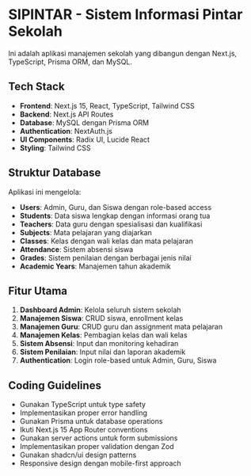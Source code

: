 <!-- Use this file to provide workspace-specific custom instructions to Copilot. For more details, visit https://code.visualstudio.com/docs/copilot/copilot-customization#_use-a-githubcopilotinstructionsmd-file -->

# SIPINTAR - Sistem Informasi Pintar Sekolah

Ini adalah aplikasi manajemen sekolah yang dibangun dengan Next.js, TypeScript, Prisma ORM, dan MySQL.

## Tech Stack
- **Frontend**: Next.js 15, React, TypeScript, Tailwind CSS
- **Backend**: Next.js API Routes
- **Database**: MySQL dengan Prisma ORM
- **Authentication**: NextAuth.js
- **UI Components**: Radix UI, Lucide React
- **Styling**: Tailwind CSS

## Struktur Database
Aplikasi ini mengelola:
- **Users**: Admin, Guru, dan Siswa dengan role-based access
- **Students**: Data siswa lengkap dengan informasi orang tua
- **Teachers**: Data guru dengan spesialisasi dan kualifikasi
- **Subjects**: Mata pelajaran yang diajarkan
- **Classes**: Kelas dengan wali kelas dan mata pelajaran
- **Attendance**: Sistem absensi siswa
- **Grades**: Sistem penilaian dengan berbagai jenis nilai
- **Academic Years**: Manajemen tahun akademik

## Fitur Utama
1. **Dashboard Admin**: Kelola seluruh sistem sekolah
2. **Manajemen Siswa**: CRUD siswa, enrollment kelas
3. **Manajemen Guru**: CRUD guru dan assignment mata pelajaran
4. **Manajemen Kelas**: Pembagian kelas dan wali kelas
5. **Sistem Absensi**: Input dan monitoring kehadiran
6. **Sistem Penilaian**: Input nilai dan laporan akademik
7. **Authentication**: Login role-based untuk Admin, Guru, Siswa

## Coding Guidelines
- Gunakan TypeScript untuk type safety
- Implementasikan proper error handling
- Gunakan Prisma untuk database operations
- Ikuti Next.js 15 App Router conventions
- Gunakan server actions untuk form submissions
- Implementasikan proper validation dengan Zod
- Gunakan shadcn/ui design patterns
- Responsive design dengan mobile-first approach
